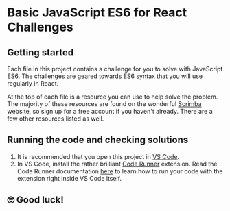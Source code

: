 # Basic JavaScript ES6 for React Challenges

## Getting started

Each file in this project contains a challenge for you to solve with JavaScript ES6. The challenges are geared towards ES6 syntax that you will use regularly in React.

At the top of each file is a resource you can use to help solve the problem. The majority of these resources are found on the wonderful [Scrimba](https://scrimba.com) website, so sign up for a free account if you haven't already. There are a few other resources listed as well.

## Running the code and checking solutions

1. It is recommended that you open this project in [VS Code](https://code.visualstudio.com/download).
2. In VS Code, install the rather brilliant [Code Runner](https://marketplace.visualstudio.com/items?itemName=formulahendry.code-runner) extension. Read the Code Runner documentation [here](https://marketplace.visualstudio.com/items?itemName=formulahendry.code-runner#usages) to learn how to run your code with the extension right inside VS Code itself.

## 🤓 Good luck!

